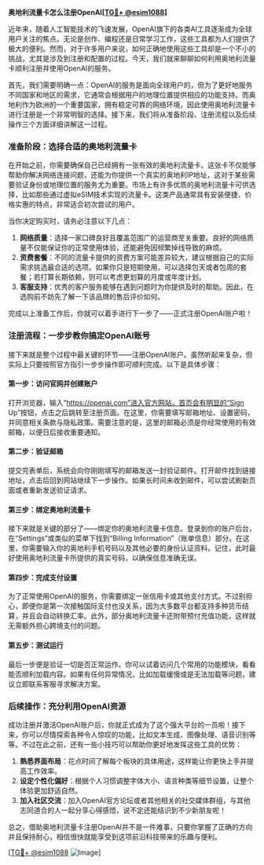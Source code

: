 **奥地利流量卡怎么注册OpenAI[[TG💪+ @esim1088](https://t.me/s/esim1088)]**

近年来，随着人工智能技术的飞速发展，OpenAI旗下的各类AI工具逐渐成为全球用户关注的焦点。无论是创作、编程还是日常学习工作，这些工具都为人们提供了极大的便利。然而，对于许多用户来说，如何正确地使用这些工具却是一个不小的挑战，尤其是涉及到注册和配置的过程。今天，我们就来聊聊如何利用奥地利流量卡顺利注册并使用OpenAI的服务。

首先，我们需要明确一点：OpenAI的服务是面向全球用户的，但为了更好地服务不同国家和地区的需求，它通常会根据用户的地理位置提供相应的功能支持。而奥地利作为欧洲的一个重要国家，拥有稳定可靠的网络环境，因此使用奥地利流量卡进行注册是一个非常明智的选择。接下来，我们将从准备阶段、注册流程以及后续操作三个方面详细讲解这一过程。

### 准备阶段：选择合适的奥地利流量卡

在开始之前，你需要确保自己已经拥有一张有效的奥地利流量卡。这张卡不仅能够帮助你解决网络连接问题，还能为你提供一个真实的奥地利IP地址，这对于某些需要验证身份或地理位置的服务尤为重要。市场上有许多优质的奥地利流量卡可供选择，比如那些通过虚拟eSIM技术实现的流量卡。这类产品通常具有安装便捷、价格实惠的特点，非常适合初次尝试的用户。

当你决定购买时，请务必注意以下几点：

1. **网络质量**：选择一家口碑良好且覆盖范围广的运营商至关重要。良好的网络质量不仅能保证你的正常使用体验，还能避免因频繁掉线导致的麻烦。
2. **资费套餐**：不同的流量卡提供的资费方案可能差异较大，建议根据自己的实际需求挑选最合适的选项。如果你只是短期使用，可以选择包天或者包周的套餐；若打算长期依赖，则可以考虑更划算的月度或年度计划。
3. **客服支持**：优秀的客户服务能够在遇到问题时为你提供及时的帮助。因此，在选购前不妨先了解一下该品牌的售后评价如何。

完成以上准备工作后，你就可以着手进行下一步了——正式注册OpenAI账户啦！

### 注册流程：一步步教你搞定OpenAI账号

接下来就是整个过程中最关键的环节——注册OpenAI账户。虽然听起来复杂，但实际上只要按照官方指引一步步操作即可顺利完成。以下是具体步骤：

#### 第一步：访问官网并创建账户
打开浏览器，输入“https://openai.com”进入官方网站。首页会有明显的“Sign Up”按钮，点击之后跳转至注册页面。在这里，你需要填写邮箱地址、设置密码，并同意相关条款与隐私政策。需要注意的是，这里的邮箱必须是你经常使用的有效邮箱，以便日后接收重要通知。

#### 第二步：验证邮箱
提交完表单后，系统会向你刚刚填写的邮箱发送一封验证邮件。打开邮件找到链接地址，点击后回到网站继续下一步操作。如果长时间未收到邮件，可以尝试刷新页面或者重新发送验证请求。

#### 第三步：绑定奥地利流量卡
接下来就是关键的部分了——绑定你的奥地利流量卡信息。登录到你的账户后台，在“Settings”或类似的菜单下找到“Billing Information”（账单信息）部分。在这里，你需要输入你的奥地利手机号码以及其他必要的身份认证资料。记住，此时最好使用奥地利流量卡所提供的真实号码，以确保信息准确无误。

#### 第四步：完成支付设置
为了正常使用OpenAI的服务，你需要绑定一张信用卡或其他支付方式。不过别担心，即便你是第一次接触国际支付也没关系，因为大多数平台都支持多种货币结算，并且会自动转换汇率。此外，部分奥地利流量卡还附带预付充值功能，这样就无需额外担心跨境支付的问题。

#### 第五步：测试运行
最后一步便是验证一切是否正常运作。你可以试着访问几个常用的功能模块，看看能否顺利加载内容。如果有任何异常情况，比如加载缓慢或是无法加载等问题，建议立即联系客服寻求解决方案。

### 后续操作：充分利用OpenAI资源

成功注册并激活OpenAI账户后，你就正式成为了这个强大平台的一员啦！接下来，你可以尽情探索各种令人惊叹的功能，比如文本生成、图像处理、语音识别等等。不过在此之前，还有一些小技巧可以帮助你更好地发挥这些工具的优势：

1. **熟悉界面布局**：花点时间了解每个板块的具体用途，这样能让你更快上手并提高工作效率。
2. **设定个性化偏好**：根据个人习惯调整字体大小、语言种类等细节设置，让整个体验更加舒适自然。
3. **加入社区交流**：加入OpenAI官方论坛或者其他相关的社交媒体群组，与其他志同道合的人一起分享心得感悟，说不定还能结识到不少新朋友呢！

总之，借助奥地利流量卡注册OpenAI并不是一件难事，只要你掌握了正确的方向并且保持耐心，相信很快就能享受到这项前沿科技带来的乐趣与便利。

[[TG💪+ @esim1088](https://t.me/s/esim1088) ![Image](https://i.postimg.cc/4NQfJmqS/Snipaste-2025-05-13-00-14-12.png)]